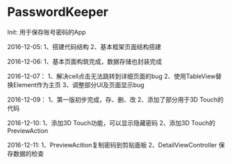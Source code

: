 # PasswordKeeper
Init: 用于保存账号密码的App

2016-12-05:
1、搭建代码结构
2、基本框架页面结构搭建

2016-12-06:
1、基本页面构筑完成，数据存储也封装完成

2016-12-07：
1、解决cell点击无法跳转到详细页面的bug
2、使用TableView替换Element作为主页
3、调整部分UI及页面显示bug

2016-12-09：
1、第一版初步完成，存、删、改
2、添加了部分用于3D Touch的代码

2016-12-10:
1、添加3D Touch功能，可以显示隐藏密码
2、添加3D Touch的PreviewAction

2016-12-11:
1、PreviewAcition复制密码到剪贴面板
2、DetailViewController 保存数据的检查
